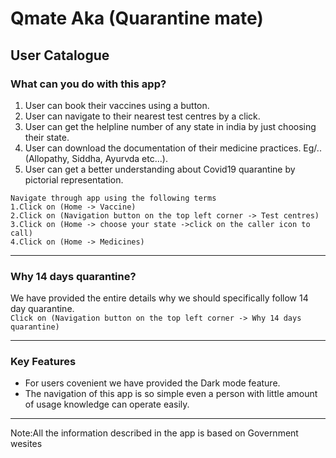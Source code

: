 # Qmate Aka (Quarantine mate)
## User Catalogue
### What can you do with this app?

<ol>

  <li>User can book their vaccines using a button.</li> 

  <li>User can navigate to their nearest test centres by a click.</li> 

  <li>User can get the helpline number of any state in india by just choosing their state.</li>

  <li>User can download the documentation of their medicine practices. Eg/..(Allopathy, Siddha, Ayurvda etc...).</li>
  
  <li>User can get a better understanding about Covid19 quarantine by pictorial representation.</li></ol>

```
Navigate through app using the following terms 
1.Click on (Home -> Vaccine)
2.Click on (Navigation button on the top left corner -> Test centres)
3.Click on (Home -> choose your state ->click on the caller icon to call)
4.Click on (Home -> Medicines)
```

---

### Why 14 days quarantine?

We have provided the entire details why we should specifically follow 14 day quarantine.
<br>
```Click on (Navigation button on the top left corner -> Why 14 days quarantine)```

---

### Key Features
<ul>
<li>For users covenient we have provided the Dark mode feature.</li>
<li>The navigation of this app is so simple even a person with little amount of usage knowledge can operate easily.</li></ul>

---
Note:All the information described in the app is based on Government wesites
